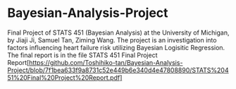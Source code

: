 # Bayesian-Analysis-Project

Final Project of STATS 451 (Bayesian Analysis) at the University of Michigan, by Jiaji Ji, Samuel Tan, Ziming Wang. The project is an investigation into factors influencing heart failure risk utilizing Bayesian Logisitic Regression.
The final report is in the file STATS 451 Final Project Report[https://github.com/Toshihiko-tan/Bayesian-Analysis-Project/blob/7f1bea633f9a8731c52e449b6e340d4e47808890/STATS%20451%20Final%20Project%20Report.pdf]
